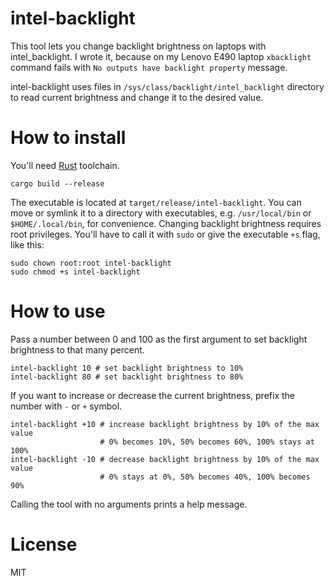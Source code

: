 # intel-backlight

This tool lets you change backlight brightness on laptops with intel_backlight.
I wrote it, because on my Lenovo E490 laptop `xbacklight` command fails with `No outputs have backlight property` message.

intel-backlight uses files in `/sys/class/backlight/intel_backlight` directory to read current brightness and change it to the desired value.

# How to install

You'll need [Rust](https://rustup.rs/) toolchain.

```
cargo build --release
```

The executable is located at `target/release/intel-backlight`. You can move or symlink it to a directory with executables, e.g. `/usr/local/bin` or `$HOME/.local/bin`, for convenience. Changing backlight brightness requires root privileges. You'll have to call it with `sudo` or give the executable `+s` flag, like this:

```
sudo chown root:root intel-backlight
sudo chmod +s intel-backlight
```

# How to use

Pass a number between 0 and 100 as the first argument to set backlight brightness to that many percent.

```
intel-backlight 10 # set backlight brightness to 10%
intel-backlight 80 # set backlight brightness to 80%
```

If you want to increase or decrease the current brightness, prefix the number with `-` or `+` symbol.

```
intel-backlight +10 # increase backlight brightness by 10% of the max value
                    # 0% becomes 10%, 50% becomes 60%, 100% stays at 100%
intel-backlight -10 # decrease backlight brightness by 10% of the max value
                    # 0% stays at 0%, 50% becomes 40%, 100% becomes 90%
```

Calling the tool with no arguments prints a help message.

# License

MIT

